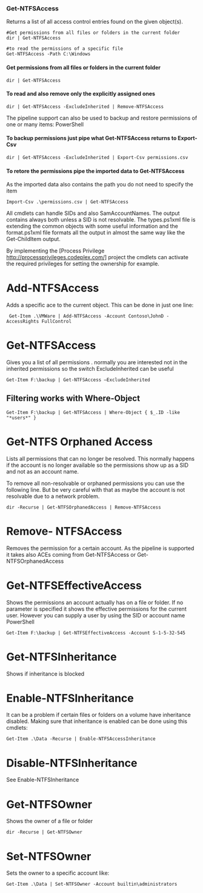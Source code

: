 ### Get-NTFSAccess
Returns a list of all access control entries found on the given object(s).

    #Get permissions from all files or folders in the current folder
    dir | Get-NTFSAccess

    #to read the permissions of a specific file
    Get-NTFSAccess -Path C:\Windows

#### Get permissions from all files or folders in the current folder

    dir | Get-NTFSAccess

#### To read and also remove only the explicitly assigned ones

    dir | Get-NTFSAccess -ExcludeInherited | Remove-NTFSAccess

The pipeline support can also be used to backup and restore permissions of one or many items:
PowerShell

#### To backup permissions just pipe what Get-NTFSAccess returns to Export-Csv

    dir | Get-NTFSAccess -ExcludeInherited | Export-Csv permissions.csv

#### To retore the permissions pipe the imported data to Get-NTFSAccess

As the imported data also contains the path you do not need to specify the item

    Import-Csv .\permissions.csv | Get-NTFSAccess

All cmdlets can handle SIDs and also SamAccountNames. The output contains always both unless a SID is not resolvable.
The types.ps1xml file is extending the common objects with some useful information and the format.ps1xml file formats all the output in almost the same way like the Get-ChildItem output.

By implementing the [Process Privilege http://processprivileges.codeplex.com/] project the cmdlets can activate the required privileges for setting the ownership for example.


# Add-NTFSAccess
Adds a specific ace to the current object. This can be done in just one line:

     Get-Item .\VMWare | Add-NTFSAccess -Account Contoso\JohnD -AccessRights FullControl

# Get-NTFSAccess

Gives you a list of all permissions . normally you are interested not in the inherited permissions so the switch ExcludeInherited can be useful

    Get-Item F:\backup | Get-NTFSAccess –ExcludeInherited


## Filtering works with Where-Object

    Get-Item F:\backup | Get-NTFSAccess | Where-Object { $_.ID -like "*users*" }

# Get-NTFS Orphaned  Access

Lists all permissions that can no longer be resolved. This normally happens if the account is no longer available so the permissions show up as a SID and not as an account name.

To remove all non-resolvable or orphaned permissions you can use the following line. But be very careful with that as maybe the account is not resolvable due to a network problem.

    dir -Recurse | Get-NTFSOrphanedAccess | Remove-NTFSAccess

# Remove- NTFSAccess

Removes the permission for a certain account. As the pipeline is supported it takes also
ACEs coming from Get-NTFSAccess or Get-NTFSOrphanedAccess


# Get-NTFSEffectiveAccess

Shows the permissions an account actually has on a file or folder. If no parameter is specified it shows the effective permissions for the current user. However you can supply a user by using the SID or account name
PowerShell

    Get-Item F:\backup | Get-NTFSEffectiveAccess -Account S-1-5-32-545

# Get-NTFSInheritance
Shows if inheritance is blocked

# Enable-NTFSInheritance
It can be a problem if certain files or folders on a volume have inheritance disabled. Making sure that inheritance is enabled can be done using this cmdlets:

    Get-Item .\Data -Recurse | Enable-NTFSAccessInheritance

# Disable-NTFSInheritance
See Enable-NTFSInheritance

# Get-NTFSOwner
Shows the owner of a file or folder

    dir -Recurse | Get-NTFSOwner

# Set-NTFSOwner
Sets the owner to a specific account like:

    Get-Item .\Data | Set-NTFSOwner -Account builtin\administrators
